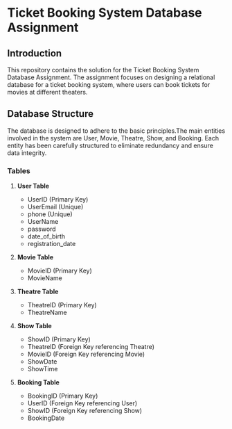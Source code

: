 # Ticket Booking System Database Assignment

## Introduction

This repository contains the solution for the Ticket Booking System Database Assignment. The assignment focuses on designing a relational database for a ticket booking system, where users can book tickets for movies at different theaters.

## Database Structure

The database is designed to adhere to the basic principles.The main entities involved in the system are User, Movie, Theatre, Show, and Booking. Each entity has been carefully structured to eliminate redundancy and ensure data integrity.

### Tables

1. **User Table**
   - UserID (Primary Key)
   - UserEmail (Unique)
   - phone (Unique)
   - UserName
   - password
   - date_of_birth
   - registration_date

2. **Movie Table**
   - MovieID (Primary Key)
   - MovieName

3. **Theatre Table**
   - TheatreID (Primary Key)
   - TheatreName

4. **Show Table**
   - ShowID (Primary Key)
   - TheatreID (Foreign Key referencing Theatre)
   - MovieID (Foreign Key referencing Movie)
   - ShowDate
   - ShowTime

5. **Booking Table**
   - BookingID (Primary Key)
   - UserID (Foreign Key referencing User)
   - ShowID (Foreign Key referencing Show)
   - BookingDate

